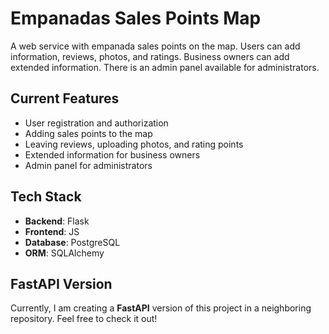 # Empanadas Sales Points Map

A web service with empanada sales points on the map. Users can add information, reviews, photos, and ratings. Business owners can add extended information. There is an admin panel available for administrators.

## Current Features

- User registration and authorization
- Adding sales points to the map
- Leaving reviews, uploading photos, and rating points
- Extended information for business owners
- Admin panel for administrators

## Tech Stack

- **Backend**: Flask
- **Frontend**: JS
- **Database**: PostgreSQL
- **ORM**: SQLAlchemy

## FastAPI Version

Currently, I am creating a **FastAPI** version of this project in a neighboring repository. Feel free to check it out!


